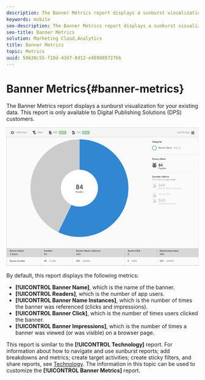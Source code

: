 ```yaml
---
description: The Banner Metrics report displays a sunburst visualization for your existing data. This report is only available to Digital Publishing Solutions (DPS) customers.
keywords: mobile
seo-description: The Banner Metrics report displays a sunburst visualization for your existing data. This report is only available to Digital Publishing Solutions (DPS) customers.
seo-title: Banner Metrics
solution: Marketing Cloud,Analytics
title: Banner Metrics
topic: Metrics
uuid: 50638c55-f10d-43d7-8d12-e48908572766
---
```


# Banner Metrics{#banner-metrics}

The Banner Metrics report displays a sunburst visualization for your existing data. This report is only available to Digital Publishing Solutions (DPS) customers.

 ![](assets/dps_banner_name.png)

By default, this report displays the following metrics:

* **[!UICONTROL Banner Name]**, which is the name of the banner. 
* **[!UICONTROL Readers]**, which is the number of app users. 
* **[!UICONTROL Banner Name Instances]**, which is the number of times the banner was referenced (clicks and impressions). 
* **[!UICONTROL Banner Click]**, which is the number of times users clicked the banner. 
* **[!UICONTROL Banner Impressions]**, which is the number of times a banner was viewed (or was visible) on a browser page.

This report is similar to the **[!UICONTROL Technology]** report. For information about how to navigate and use sunburst reports; add breakdowns and metrics; create target activities; create sticky filters, and share reports, see [Technology](../usage/reports-technology.md#concept_FA595B66323E47AE8EC785D2184F2951). The information in this topic can be used to customize the **[!UICONTROL Banner Metrics]** report. 
